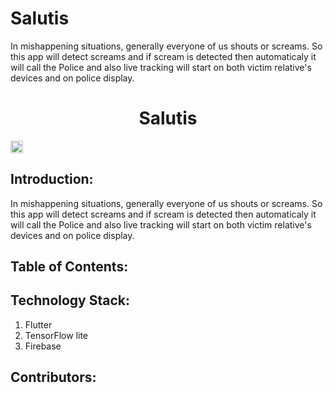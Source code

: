 # Salutis

In mishappening situations, generally everyone of us shouts or screams. So this app will detect screams and if scream is detected then automaticaly it will call the Police and also live tracking will start on both victim relative's devices and on police display.

<h1 align="center">Salutis</h1>
<p align="center">
</p>

<a href="https://hack36.com"> <img src="http://bit.ly/BuiltAtHack36" height=20px> </a>


## Introduction:
In mishappening situations, generally everyone of us shouts or screams. So this app will detect screams and if scream is detected then automaticaly it will call the Police and also live tracking will start on both victim relative's devices and on police display.
  
## Table of Contents:

## Technology Stack:
  1) Flutter
  2) TensorFlow lite
  3) Firebase
  

## Contributors:
